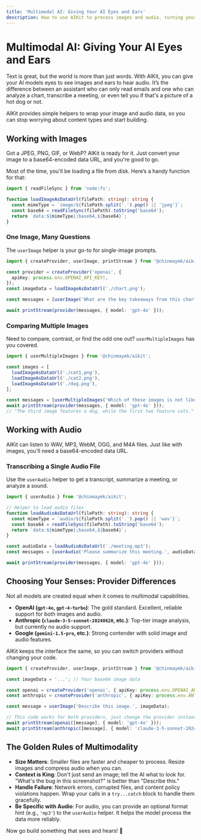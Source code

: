 ```yaml
---
title: 'Multimodal AI: Giving Your AI Eyes and Ears'
description: How to use AIKit to process images and audio, turning your chatbot into a perceptive assistant.
---
```


# Multimodal AI: Giving Your AI Eyes and Ears

Text is great, but the world is more than just words. With AIKit, you can give your AI models eyes to see images and ears to hear audio. It’s the difference between an assistant who can only read emails and one who can analyze a chart, transcribe a meeting, or even tell you if that's a picture of a hot dog or not.

AIKit provides simple helpers to wrap your image and audio data, so you can stop worrying about content types and start building.

## Working with Images

Got a JPEG, PNG, GIF, or WebP? AIKit is ready for it. Just convert your image to a base64-encoded data URL, and you're good to go.

Most of the time, you'll be loading a file from disk. Here’s a handy function for that:

```typescript
import { readFileSync } from 'node:fs';

function loadImageAsDataUrl(filePath: string): string {
  const mimeType = `image/${filePath.split('.').pop() || 'jpeg'}`;
  const base64 = readFileSync(filePath).toString('base64');
  return `data:${mimeType};base64,${base64}`;
}
```

### One Image, Many Questions

The `userImage` helper is your go-to for single-image prompts.

```typescript
import { createProvider, userImage, printStream } from '@chinmaymk/aikit';

const provider = createProvider('openai', {
  apiKey: process.env.OPENAI_API_KEY!,
});
const imageData = loadImageAsDataUrl('./chart.png');

const messages = [userImage('What are the key takeaways from this chart?', imageData)];

await printStream(provider(messages, { model: 'gpt-4o' }));
```

### Comparing Multiple Images

Need to compare, contrast, or find the odd one out? `userMultipleImages` has you covered.

```typescript
import { userMultipleImages } from '@chinmaymk/aikit';

const images = [
  loadImageAsDataUrl('./cat1.png'),
  loadImageAsDataUrl('./cat2.png'),
  loadImageAsDataUrl('./dog.png'),
];

const messages = [userMultipleImages('Which of these images is not like the others?', images)];
await printStream(provider(messages, { model: 'gpt-4o' }));
// "The third image features a dog, while the first two feature cats."
```

## Working with Audio

AIKit can listen to WAV, MP3, WebM, OGG, and M4A files. Just like with images, you'll need a base64-encoded data URL.

### Transcribing a Single Audio File

Use the `userAudio` helper to get a transcript, summarize a meeting, or analyze a sound.

```typescript
import { userAudio } from '@chinmaymk/aikit';

// Helper to load audio files
function loadAudioAsDataUrl(filePath: string): string {
  const mimeType = `audio/${filePath.split('.').pop() || 'wav'}`;
  const base64 = readFileSync(filePath).toString('base64');
  return `data:${mimeType};base64,${base64}`;
}

const audioData = loadAudioAsDataUrl('./meeting.mp3');
const messages = [userAudio('Please summarize this meeting.', audioData)];

await printStream(provider(messages, { model: 'gpt-4o' }));
```

## Choosing Your Senses: Provider Differences

Not all models are created equal when it comes to multimodal capabilities.

- **OpenAI (`gpt-4o`, `gpt-4-turbo`)**: The gold standard. Excellent, reliable support for both images and audio.
- **Anthropic (`claude-3-5-sonnet-20240620`, etc.)**: Top-tier image analysis, but currently no audio support.
- **Google (`gemini-1.5-pro`, etc.)**: Strong contender with solid image and audio features.

AIKit keeps the interface the same, so you can switch providers without changing your code.

```typescript
import { createProvider, userImage, printStream } from '@chinmaymk/aikit';

const imageData = '...'; // Your base64 image data

const openai = createProvider('openai', { apiKey: process.env.OPENAI_API_KEY! });
const anthropic = createProvider('anthropic', { apiKey: process.env.ANTHROPIC_API_KEY! });

const message = userImage('Describe this image.', imageData);

// This code works for both providers, just change the provider instance
await printStream(openai([message], { model: 'gpt-4o' }));
await printStream(anthropic([message], { model: 'claude-3-5-sonnet-20240620' }));
```

## The Golden Rules of Multimodality

- **Size Matters**: Smaller files are faster and cheaper to process. Resize images and compress audio when you can.
- **Context is King**: Don't just send an image; tell the AI what to look for. "What's the bug in this screenshot?" is better than "Describe this."
- **Handle Failure**: Network errors, corrupted files, and content policy violations happen. Wrap your calls in a `try...catch` block to handle them gracefully.
- **Be Specific with Audio**: For audio, you can provide an optional format hint (e.g., `'mp3'`) to the `userAudio` helper. It helps the model process the data more reliably.

Now go build something that sees and hears! 🚀
